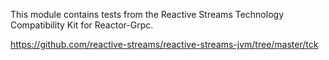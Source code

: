 This module contains tests from the Reactive Streams Technology Compatibility Kit for Reactor-Grpc.

https://github.com/reactive-streams/reactive-streams-jvm/tree/master/tck